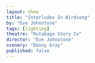 ```yaml
---
layout: show
title: "Interludes In Birdsong"
by: "Eve Johnstone"
tags: [lighting]
theatre: "Rutabaga Story Co"
director: "Eve Johnstone"
scenery: "Danny Gray"
published: false
---
```

